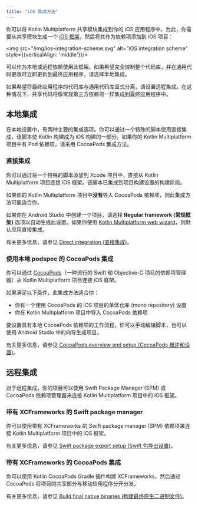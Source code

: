 ```yaml
---
title: "iOS 集成方法"
---
```

你可以将 Kotlin Multiplatform 共享模块集成到你的 iOS 应用程序中。为此，你需要从共享模块生成一个 [iOS 框架](https://developer.apple.com/library/archive/documentation/MacOSX/Conceptual/BPFrameworks/Concepts/WhatAreFrameworks.html)，然后将其作为依赖项添加到 iOS 项目：

<img src="/img/ios-integration-scheme.svg" alt="iOS integration scheme" style={{verticalAlign: 'middle'}}/>

可以作为本地或远程依赖使用此框架。如果希望完全控制整个代码库，并在通用代码更改时立即更新到最终应用程序，请选择本地集成。

如果希望将最终应用程序的代码库与通用代码库显式分离，请设置远程集成。在这种情况下，共享代码将像常规第三方依赖项一样集成到最终应用程序中。

## 本地集成

在本地设置中，有两种主要的集成选项。你可以通过一个特殊的脚本使用直接集成，该脚本使 Kotlin 构建成为 iOS 构建的一部分。如果你的 Kotlin Multiplatform 项目中有 Pod 依赖项，请采用 CocoaPods 集成方法。

### 直接集成

你可以通过将一个特殊的脚本添加到 Xcode 项目中，直接从 Kotlin Multiplatform 项目连接 iOS 框架。该脚本已集成到项目构建设置的构建阶段。

如果你的 Kotlin Multiplatform 项目中**没有**导入 CocoaPods 依赖项，则此集成方法可能适合你。

如果你在 Android Studio 中创建一个项目，请选择 **Regular framework (常规框架)** 选项以自动生成此设置。如果你使用 [Kotlin Multiplatform web wizard](https://kmp.jetbrains.com/)，则默认应用直接集成。

有关更多信息，请参见 [Direct integration (直接集成)](multiplatform-direct-integration)。

### 使用本地 podspec 的 CocoaPods 集成

你可以通过 [CocoaPods](https://cocoapods.org/)（一种流行的 Swift 和 Objective-C 项目的依赖项管理器）从 Kotlin Multiplatform 项目连接 iOS 框架。

如果满足以下条件，此集成方法适合你：

*  你有一个使用 CocoaPods 的 iOS 项目的单体仓库 (mono repository) 设置
*  你在 Kotlin Multiplatform 项目中导入 CocoaPods 依赖项

要设置具有本地 CocoaPods 依赖项的工作流程，你可以手动编辑脚本，也可以使用 Android Studio 中的向导生成项目。

有关更多信息，请参见 [CocoaPods overview and setup (CocoaPods 概述和设置)](native-cocoapods)。

## 远程集成

对于远程集成，你的项目可以使用 Swift Package Manager (SPM) 或 CocoaPods 依赖项管理器来连接 Kotlin Multiplatform 项目中的 iOS 框架。

### 带有 XCFrameworks 的 Swift package manager

你可以使用带有 XCFrameworks 的 Swift package manager (SPM) 依赖项来连接 Kotlin Multiplatform 项目中的 iOS 框架。

有关更多信息，请参见 [Swift package export setup (Swift 包导出设置)](native-spm)。

### 带有 XCFrameworks 的 CocoaPods 集成

你可以使用 Kotlin CocoaPods Gradle 插件构建 XCFrameworks，然后通过 CocoaPods 将项目的共享部分与移动应用程序分开分发。

有关更多信息，请参见 [Build final native binaries (构建最终原生二进制文件)](multiplatform-build-native-binaries#build-frameworks)。